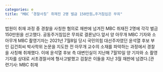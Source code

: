 ```yaml
---
categories: e
title: "MBC ‘경찰사칭’ 취재진 2명 벌금 150만원…주거침입은 무죄"
---
```

법원이 취재 과정 중 경찰을 사칭한 혐의로 재판에 넘겨진 MBC 취재진 2명에 각각 벌금 150만원을 선고했다. 공동주거침입은 무죄로 결론났다.앞서 양 아무개 MBC 기자와 소 아무개 MBC 촬영기자는 2021년 7월8일 당시 국민의힘 대선주자였던 윤석열 후보 부인 김건희씨 박사학위 논문을 지도한 전 아무개 교수의 소재를 파악하는 과정에서 경찰을 사칭해 취재했다. 이에 윤석열 후보 측 대변인실이 지난해 7월10일 양 기자와 소 촬영기자를 상대로 서초경찰서에 형사고발했고 검찰은 이들을 지난 3월 재판에 넘겼다.[관련기사: MBC 취재